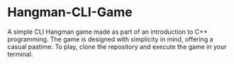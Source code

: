 # Hangman-CLI-Game
A simple CLI Hangman game made as part of an introduction to C++ programming. The game is designed with simplicity in mind, offering a casual pastime. To play, clone the repository and execute the game in your terminal.
